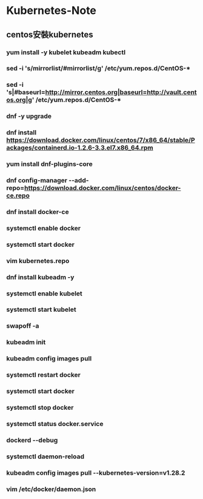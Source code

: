 # Kubernetes-Note
## centos安裝kubernetes
### yum install -y kubelet kubeadm kubectl
### sed -i 's/mirrorlist/#mirrorlist/g' /etc/yum.repos.d/CentOS-*
### sed -i 's|#baseurl=http://mirror.centos.org|baseurl=http://vault.centos.org|g' /etc/yum.repos.d/CentOS-*
### dnf -y upgrade
### dnf install https://download.docker.com/linux/centos/7/x86_64/stable/Packages/containerd.io-1.2.6-3.3.el7.x86_64.rpm
### yum install dnf-plugins-core
### dnf config-manager --add-repo=https://download.docker.com/linux/centos/docker-ce.repo
### dnf install docker-ce
### systemctl enable docker
### systemctl start docker
### vim kubernetes.repo
### dnf install kubeadm -y 
### systemctl enable kubelet
### systemctl start kubelet
### swapoff -a
### kubeadm init
### kubeadm config images pull
### systemctl restart docker
### systemctl start docker
### systemctl stop docker
### systemctl status docker.service
### dockerd --debug
### systemctl daemon-reload
### kubeadm config images pull --kubernetes-version=v1.28.2
### vim /etc/docker/daemon.json

